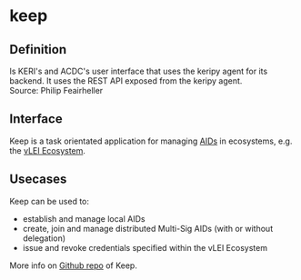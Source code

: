 # keep
## Definition
Is KERI's and ACDC's user interface that uses the keripy agent for its backend. It uses the REST API exposed from the keripy agent.  
Source: Philip Feairheller

## Interface
Keep is a task orientated application for managing [AIDs](https://github.com/WebOfTrust/ietf-keri) in ecosystems, e.g. the [vLEI Ecosystem](https://www.gleif.org/en/lei-solutions/gleifs-digital-strategy-for-the-lei/introducing-the-verifiable-lei-vlei).

## Usecases
Keep can be used to:
- establish and manage local AIDs
- create, join and manage distributed Multi-Sig AIDs (with or without delegation)
- issue and revoke credentials specified within the vLEI Ecosystem

More info on [Github repo](https://github.com/WebOfTrust/keep) of Keep.